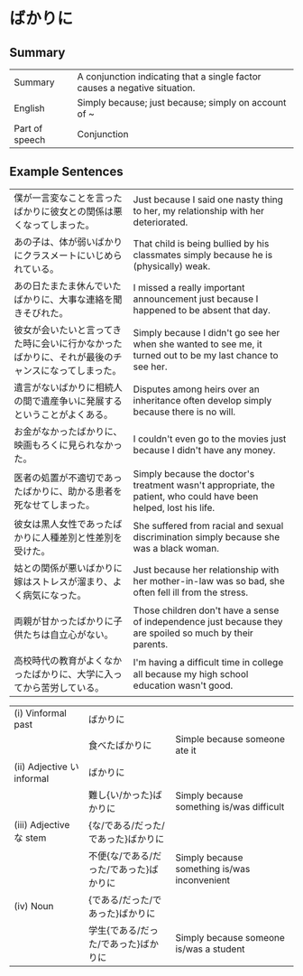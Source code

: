 # ばかりに

## Summary

<table><tr>   <td>Summary</td>   <td>A conjunction indicating that a single factor causes a negative situation.</td></tr><tr>   <td>English</td>   <td>Simply because; just because; simply on account of ~</td></tr><tr>   <td>Part of speech</td>   <td>Conjunction</td></tr></table>

## Example Sentences

<table><tr>   <td>僕が一言変なことを言ったばかりに彼女との関係は悪くなってしまった。</td>   <td>Just because I said one nasty thing to her, my relationship with her deteriorated.</td></tr><tr>   <td>あの子は、体が弱いばかりにクラスメートにいじめられている。</td>   <td>That child is being bullied by his classmates simply because he is (physically) weak.</td></tr><tr>   <td>あの日たまたま休んでいたばかりに、大事な連絡を聞きそびれた。</td>   <td>I missed a really important announcement just because I happened to be absent that day.</td></tr><tr>   <td>彼女が会いたいと言ってきた時に会いに行かなかったばかりに、それが最後のチャンスになってしまった。</td>   <td>Simply because I didn't go see her when she wanted to see me, it turned out to be my last chance to see her.</td></tr><tr>   <td>遺言がないばかりに相続人の間で遺産争いに発展するということがよくある。</td>   <td>Disputes among heirs over an inheritance often develop simply because there is no will.</td></tr><tr>   <td>お金がなかったばかりに、映画もろくに見られなかった。</td>   <td>I couldn't even go to the movies just because I didn't have any money.</td></tr><tr>   <td>医者の処置が不適切であったばかりに、助かる患者を死なせてしまった。</td>   <td>Simply because the doctor's treatment wasn't appropriate, the patient, who could have been helped, lost his life.</td></tr><tr>   <td>彼女は黒人女性であったばかりに人種差別と性差別を受けた。</td>   <td>She suffered from racial and sexual discrimination simply because she was a black woman.</td></tr><tr>   <td>姑との関係が悪いばかりに嫁はストレスが溜まり、よく病気になった。</td>   <td>Just because her relationship with her mother-in-law was so bad, she often fell ill from the stress.</td></tr><tr>   <td>両親が甘かったばかりに子供たちは自立心がない。</td>   <td>Those children don't have a sense of independence just because they are spoiled so much by their parents.</td></tr><tr>   <td>高校時代の教育がよくなかったばかりに、大学に入ってから苦労している。</td>   <td>I'm having a difﬁcult time in college all because my high school education wasn't good.</td></tr></table>

<table class="table"><tbody><tr class="tr head"><td class="td"><span class="numbers">(i)</span> <span class="bold">Vinformal past</span></td><td class="td"><span class="concept">ばかりに</span></td><td class="td"></td></tr><tr class="tr"><td class="td"></td><td class="td"><span>食べた</span><span class="concept">ばかりに</span></td><td class="td"><span>Simple because someone ate it</span></td></tr><tr class="tr head"><td class="td"><span class="numbers">(ii)</span> <span class="bold">Adjective い informal</span></td><td class="td"><span class="concept">ばかりに</span></td><td class="td"></td></tr><tr class="tr"><td class="td"></td><td class="td"><span>難し{い/かった}</span><span class="concept">ばかりに</span></td><td class="td"><span>Simply because something is/was difficult</span></td></tr><tr class="tr head"><td class="td"><span class="numbers">(iii)</span> <span class="bold">Adjective な stem</span></td><td class="td"><span>{な/である/だった/であった}</span><span class="concept">ばかりに</span></td><td class="td"></td></tr><tr class="tr"><td class="td"></td><td class="td"><span>不便{な/である/だった/であった}</span><span class="concept">ばかりに</span></td><td class="td"><span>Simply because something is/was inconvenient</span></td></tr><tr class="tr head"><td class="td"><span class="numbers">(iv)</span> <span class="bold">Noun</span></td><td class="td"><span>{である/だった/であった}</span><span class="concept">ばかりに</span></td><td class="td"></td></tr><tr class="tr"><td class="td"></td><td class="td"><span>学生{である/だった/であった}</span><span class="concept">ばかりに</span></td><td class="td"><span>Simply because someone is/was a student</span></td></tr></tbody></table>


